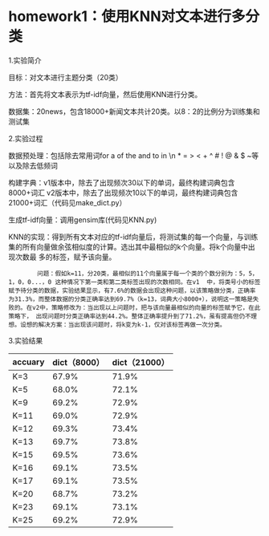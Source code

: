 # homework1：使用KNN对文本进行多分类

1.实验简介

  目标：对文本进行主题分类（20类）
  
  方法：首先将文本表示为tf-idf向量，然后使用KNN进行分类。
  
  数据集：20news，包含18000+新闻文本共计20类。以8：2的比例分为训练集和测试集
  
2.实验过程

  数据预处理：包括除去常用词for a of the and to in \n * = > < + ^ # ! @ & $ ~等以及除去低频词
  
  构建字典：v1版本中，除去了出现频次30以下的单词，最终构建词典包含8000+词汇
           v2版本中，除去了出现频次10以下的单词，最终构建词典包含21000+词汇（代码见make_dict.py）
           
  生成tf-idf向量：调用gensim库(代码见KNN.py)
  
  KNN的实现：得到所有文本对应的tf-idf向量后，将测试集的每一个向量，与训练集的所有向量做余弦相似度的计算。选出其中最相似的k个向量。将k个向量中出现次数最
            多的标签，赋予该向量。
            
            问题：假如k=11，分20类，最相似的11个向量属于每一个类的个数分别为：5，5，1，0，0...，0 这种情况下第一类和第二类标签出现的次数相同。在v1  中，将类号小的标签赋予待分类的数据，实验结果显示，有7.6%的数据会出现这种问题，以该策略做分类，正确率为31.3%，而整体数据的分类正确率达到69.7%（k=13，词典大小8000+），说明这一策略是失败的。在v2中，策略修改为：当出现以上问题时，把与该向量最相似的向量的标签赋予它，在此策略下， 出现问题时分类正确率达到44.2%。整体正确率提升到了71.2%，虽有提高但仍不理想。设想的解决方案：当出现该问题时，将k变为k-1，仅对该标签再做一次分类。                          
            
3.实验结果
 
|accuary | dict（8000）                                            | dict（21000）                                           |
| ------ | ------------------------------------------------------- | ------------------------------------------------------- |
| K=3    | 67.9%                                                   | 71.9%                                                   |
| K=5    | 68.0%                                                   | 72.1%                                                   |
| K=9    | 69.2%                                                   | 72.9%                                                   |
| K=11   | 69.0%                                                   | 72.9%                                                   |
| K=12   | 69.3%                                                   | 73.4%                                                   |
| K=13   | 69.7%                                                   | 73.8%                                                   |
| K=15   | 69.5%                                                   | 73.6%                                                   |
| K=16   | 69.1%                                                   | 73.5%                                                   |
| K=17   | 69.1%                                                   | 73.5%                                                   |
| K=20   | 68.7%                                                   | 73.2%                                                   |
| K=23   | 69.1%                                                   | 73.1%                                                   |
| K=25   | 69.2%                                                   | 72.9%                                                   |





